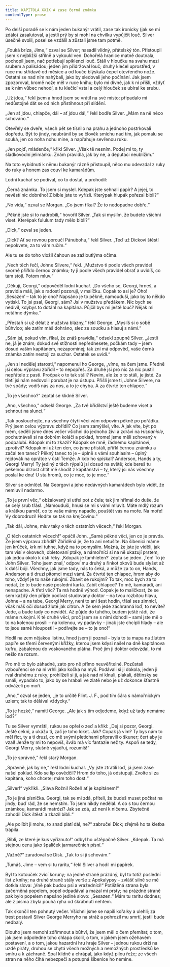 ```yaml
---
title: KAPITOLA XXIX A zase černá známka
contentType: prose
---
```


<section>

Po delší poradě se k nám jeden bukanýr vrátil, zase tak ironicky (jak se mi zdálo) zasalutoval, a jestli prý by si mohl na chvilku vypůjčit louč. Silver úsečně svolil, posel se vzdálil a zůstali jsme tam potmě.

„Fouká bríza, Jime,“ ozval se Silver; nasadil vlídný, přátelský tón. Přistoupil jsem k nejbližší střílně a vykoukl ven. Dohořelá hranice matně doutnala, pochopil jsem, nač potřebují spiklenci louč. Stáli v hloučku na svahu mezi srubem a palisádou; jeden jim přidržoval louč; druhý klečel uprostřed, v ruce mu střídavě od měsíce a od louče blýskala čepel otevřeného nože. Ostatní se nad ním nahýbali, jako by sledovali jeho počínání. Jak jsem zpozoroval, kromě nože měl v ruce knihu; bylo mi divné, jak k ní přišli, vždyť se k nim vůbec nehodí, a tu klečící vstal a celý hlouček se ubíral ke srubu.

„Už jdou,“ řekl jsem a hned jsem se vrátil na své místo; připadalo mi nedůstojné dát se od nich přistihnout při slídění.

„Jen ať jdou, chlapče, dál – ať jdou dál,“ řekl bodře Silver. „Mám na ně něco schováno.“

Otevřely se dveře, všech pět se tísnilo na prahu a jednoho postrkovali dopředu. Být to jindy, neubránil by se člověk smíchu nad tím, jak pomalu se souká, jen co noha nohu mine, a napřahuje sevřenou ruku.

„Jen pojď, mládenče,“ křikl Silver. „Však tě nesním. Podej mi to, ty sladkovodní jelimánku. Znám pravidla, jak by ne, a deputaci neublížím.“

Na toto vybídnutí k němu bukanýr rázně přistoupil, něco mu odevzdal z ruky do ruky a honem zas couvl ke kamarádům.

Lodní kuchař se podíval, co to dostal, a prohodil:

„Černá známka. To jsem si myslel. Kdepak jste sehnali papír? A jejej, to nevěstí nic dobrého! Z bible jste to vyřízli. Kterýpak hlupák pořezal bibli?“

„No vida,“ ozval se Morgan. „Co jsem říkal? Že to nedopadne dobře.“

„Pěkně jste si to nadrobili,“ hovořil Silver. „Tak si myslím, že budete všichni viset. Kterépak ťululum tady mělo bibli?“

„Dick,“ ozval se jeden.

„Dick? Ať se rovnou poroučí Pánubohu,“ řekl Silver. „Teď už Dickovi štěstí nepokvete, za to vám ručím.“

Ale tu se do toho vložil čahoun se zažloutlýma očima.

„Nech těch řečí, Johne Silvere,“ řekl. „Mužstvo ti podle všech pravidel svorně přiřklo černou známku; ty ji podle všech pravidel obrať a uvidíš, co tam stojí. Potom mluv.“

„Děkuji, Georgi,“ odpověděl lodní kuchař. „Do všeho se, Georgi, hrneš, a pravidla máš, jak s radostí pozoruji, v malíčku. Copak to asi je? Oho! ‚Sesazen‘ – tak to je ono? Napsáno je to pěkně, namouduši, jako by to někdo vytiskl. To jsi psal, Georgi, sám? Jsi v mužstvu předákem. Nic bych se nedivil, kdybys to dotáhl na kapitána. Půjčil bys mi ještě louč? Nějak mi netáhne dýmka.“

„Přestaň si už dělat z mužstva blázny,“ řekl George. „Myslíš si o sobě bůhvíco; ale zatím máš dohráno, slez ze soudku a hlasuj s námi.“

„Sám jsi, pokud vím, říkal, že znáš pravidla,“ odsekl zpupně Silver. „Jestli ne, já je znám; dokud své stížnosti nepřednesete, počkám tady – jsem dosud vaším kapitánem, nezapomínej; tak zní má odpověď, vaše černá známka zatím nestojí za suchar. Ostatek se uvidí.“

„Jen si nedělej starosti,“ napomenul ho George, „víme, na čem jsme. Předně jsi celou výpravu zbřídil – to nepopřeš. Za druhé jsi pro nic za nic pustil nepřátele z pasti. Pročpak o to tak stáli? Nevím, ale že o to stáli, je jisté. Za třetí jsi nám nedovolil porubat je na ústupu. Přišli jsme ti, Johne Silvere, na tvé spády; vodíš nás za nos, a to je chyba. A za čtvrté ten chlapec.“

„To je všechno?“ zeptal se klidně Silver.

„Ano, všechno,“ odsekl George. „Za tvé břídilství ještě budeme viset a schnout na slunci.“

„Tak poslouchejte, na všechny čtyři věci vám odpovím pěkně po pořádku. Prý jsem celou výpravu zbřídil? Co jsem zamýšlel, víte. A jak víte, být po mém, seděli jsme dnes večer všichni do jednoho živi a zdrávi na _Hispaniole,_ pochutnávali si na dobrém koláči a poklad, hrome! jsme měli schovaný v podpalubí. Kdopak mi to zkazil? Kdopak se mně, řádnému kapitánovi, zprotivil? Kdopak mi už ten den, co jsme přistáli, přiřkl černou známku a začal ten tanec? Pěkný tanec to je – úplně s vámi souhlasím – úplný rejdovák na oprátce v ústí Temže. A kdo ho spískal? Anderson, Hands a ty, Georgi Merry! Ty jediný z těch rýpalů jsi dosud na světě; kde bereš tu pekelnou drzost chtít mě shodit z kapitánství – ty, který jsi nás všechny poslal ke dnu! U sta hromů, co je moc, to je moc.“

Silver se odmlčel. Na Georgovi a jeho nedávných kamarádech bylo vidět, že nemluvil nadarmo.

„To je první věc,“ obžalovaný si utřel pot z čela; tak jim hřímal do duše, že se celý srub třásl. „Namouduši, hnusí se mi s vámi mluvit. Máte mdlý rozum a krátkou paměť, co to vaše mámy napadlo, pouštět vás na moře. Na moře! Vy dobrodruzi! Hodíte se tak na krejčovinu.“

„Tak dál, Johne, mluv taky o těch ostatních věcech,“ řekl Morgan.

„O těch ostatních věcech!“ opáčil John. „Samé pěkné věci, jen co je pravda. Že jsem výpravu zbřídil? Zbříděná je, že to ani netušíte. Na šibenici máme jen krůček, krk mi tuhne, když na to pomyslím. Možná, že jste je viděli, jak tam visí v okovech, obletovaní ptáky, a námořníci si na ně ukazují prstem, jak jedou okolo k ústí řeky. ‚Kdopak je tamhleten?‘ zeptá se jeden. ‚Ten! To je John Silver. Toho jsem znal,‘ odpoví mu druhý a řinkot okovů bude slyšet až k další bóji. Všechny, jak jsme tady, nás to čeká, a může za to on, Hands, Anderson a ti druzí pitomci mezi vámi. Za čtvrté ten chlapec, hrom aby do toho, vždyť je to naše rukojmí. Zbavit se rukojmí? To tak, moc bych za to nedal, že to bude naše poslední karta. Zabít chlapce? To mě, kamarádi, ani nenapadne. A třetí věc? Ta má hodně výhod. Copak je to maličkost, že se sem každý den přijde podívat studovaný doktor – na tvou rozbitou hlavu, Johne – a na tebe, Georgi Merry, není to ani šest hodin, třásl ses zimnicí, však máš oči dosud žluté jak citron. A že sem jede záchranná loď, to nevíte? Jede, a bude tady co nevidět. Až půjde do tuhého, budem ještě rádi, že máme rukojmí. K té druhé věci, proč jsem se s nimi dohodl – sami jste mě o to na kolenou prosili – na kolenou, vy padavky – jinak jste chcípli hlady – ale to jsou samé hlouposti! – podívejte se – to je ono!“

Hodil na zem nějakou listinu, hned jsem ji poznal – byla to ta mapa na žlutém papíře se třemi červenými křížky, kterou jsem kdysi našel na dně kapitánova kufru, zabalenou do voskovaného plátna. Proč jim ji doktor odevzdal, to mi nešlo na rozum.

Pro mě to bylo záhadné, zato pro ně přímo neuvěřitelné. Pozůstalí vzbouřenci se na ni vrhli jako kočka na myš. Podávali si ji dokola, jeden ji rval druhému z ruky; prohlíželi si ji, a jak nad ní klnuli, plakali, dětinsky se smáli, vypadalo to, jako by se hrabali ve zlatě nebo je už dokonce šťastně odváželi po moři.

„Ano,“ ozval se jeden, „je to určitě Flint. J. F., pod tím čára s námořnickým uzlem; tak to dělával vždycky.“

„To je hezké,“ namítl George. „Ale jak s tím odjedeme, když už tady nemáme loď?“

Tu se Silver vymrštil, rukou se opřel o zeď a křikl: „Dej si pozor, Georgi. Ještě cekni, a ukážu ti, zač je toho loket. Jak? Copak já vím? Ty bys nám to měl říct, ty a ti druzí, co mě svými pletichami připravili o škuner; čert aby je vzal! Jenže ty mi to nepovíš, šváb má víc fantazie než ty. Aspoň se tedy, Georgi Merry, slušně vyjadřuj, rozumíš!“

„To je správné,“ řekl starý Morgan.

„Správně, jak by ne,“ řekl lodní kuchař. „Vy jste ztratili loď, já jsem zase našel poklad. Kdo se líp osvědčil? Hrom do toho, já odstupuji. Zvolte si za kapitána, koho chcete; mám toho dost.“

„Silver!“ vykřikli. „Sláva Rožni! Rožeň ať je kapitánem!“

„To je jiná písnička. Georgi, tak se mi zdá, příteli, že budeš muset počkat na jindy; buď rád, že se nemstím. To jsem nikdy nedělal. A co s tou černou známkou, kamarádi matrózi? Jak se zdá, už není k ničemu. Zbytečně zahodil Dick štěstí a zkazil bibli.“

„Ale políbit ji mohu, to snad platí dál, ne?“ zabručel Dick; zřejmě ho ta kletba trápila.

„Bibli, ze které je kus vyříznuto!“ odbyl ho uštěpačně Silver. „Kdepak. Ta má stejnou cenu jako špalíček jarmarečních písní.“

„Vážně?“ zaradoval se Disk. „Tak to si ji schovám.“

„Tumáš, Jime – vem si tu raritu,“ řekl Silver a hodil mi papírek.

Byl to kotouček zvící koruny; na jedné straně prázdný, byl to totiž poslední list z knihy; na druhé straně stály verše z Apokalypsy – zvlášť silně se mě dotkla slova: „Vně pak budou psi a vražedníci!“ Potištěná strana byla začerněná popelem, popel odpadával a mazal mi prsty; na prázdné straně pak bylo popelem napsáno jediné slovo: „Sesazen.“ Mám tu raritu dodnes; ale z písma zbyla pouhá rýha od škrábnutí nehtem.

Tak skončil ten pohnutý večer. Všichni jsme se napili kořalky a ulehli; za trest postavil Silver George Merryho na stráž a pohrozil mu smrtí, jestli bude nedbalý.

Dlouho jsem nemohl zdřímnout a bůhví, že jsem měl o čem přemítat; o tom, jak jsem odpoledne toho chlapa skolil, o tom, v jakém jsem ožehavém postavení, a o tom, jakou hazardní hru hraje Silver – jednou rukou drží na uzdě piráty, druhou se chytá všech možných a nemožných prostředků ke smíru a k záchraně. Spal klidně a chrápal, jako když pilou řeže; ze všech stran na něho číhá nebezpečí a potupná šibenice ho nemine.

</section>

[^1]: Matróz – námořník. _Pozn. red._

[^2]: Klnout – klít, nadávat. _Pozn. red._

[^3]: Švadronit – rychle drmolivě mluvit. _Pozn. red._

[^4]: Sešlý, vetchý. _Pozn. red._

[^5]: Smotaný žvýkací tabák. _Pozn. red._

[^6]: Nádoba na uchovávání troudu, tj. suché, snadno zápalné látky. _Pozn. red._

[^7]: Přístroj k určování místa podle polohy hvězd. _Pozn. red._

[^8]: Kyvadlové hodiny. _Pozn. red._

[^9]: Dovětek, dodatek. _Pozn. red._

[^10]: Kloun – mohutná špičatá zbraň umístěná pod čarou ponoru na přídi. Svým hrotem sloužila k proražení boku nepřátelské lodi. _Pozn. red._

[^11]: Šalupa – dlouhý člun určený k dopravě mezi kotvící lodí a břehem. _Pozn. red._

[^12]: Staré přísloví (15. stol.), „kdo chodí kolem močálu, bažiny, ten se nachladí“, tj. nelze jednat nečestně bez následků. _Pozn. red._

[^13]: Parduna – součást pevného lanoví, zadní a postranní lano slouží k výstuze stěžňů a čnělek. _Pozn. red._

[^14]: Jola – otevřený sportovní člun s plachtami. _Pozn. red._

[^15]: Zábradlí, ohrazení. _Pozn. red._

[^16]: Brzo bylo vzbouřenců jen osm, námořník ze škuneru, postřelený panem Trelawneyem, ještě ten večer zranění podlehl. Ti, co zůstali, se to ovšem dověděli až později.

[^17]: Kosatka – trojúhelníková plachta nad přídí lodi. _Pozn. red._

[^18]: Stěh – lano spojující stěžeň s trupem a zajišťující jeho lepší stabilitu. _Pozn. red_.

[^19]: Fidibus – papírovýsmotek, jímž se podpaluje dýmka nebo svíčka. _Pozn. red_.

[^20]: Cvičit na povel. _Pozn. red_.

[^21]: Mlýnské kameny. _Pozn. red._
